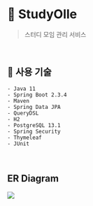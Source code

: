 # :pushpin: StudyOlle
> 스터디 모임 관리 서비스
<br>

## :round_pushpin: 사용 기술
    - Java 11
    - Spring Boot 2.3.4
    - Maven
    - Spring Data JPA
    - QueryDSL
    - H2
    - PostgreSQL 13.1
    - Spring Security
    - Thymeleaf
    - JUnit
<br>

## ER Diagram
![](https://github.com/qlalzl9/TIL/blob/master/Spring_SpringBoot/img/studyolleERD.png)